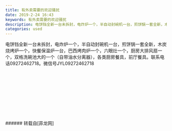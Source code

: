 ```yaml
---
title: 有外卖需要的欢迎骚扰
date: 2019-2-24 16:43
keywords: 有外卖需要的欢迎骚扰
description: 电饼铛全新一台未拆封，电炸炉一个，半自动封碗机一台，煎饼锅一套全新，木炭烧烤炉一个，快餐保温炉一台，巴西烤肉炉一个，六眼灶一个，厨房大排风扇一个，双格洗碗池大的一个（自带油水分离器），各类厨房餐具，前厅餐具。联系电话09272462718。微信号JYL09272462718
categories: used
---
```

<td class="t_f" id="postmessage_3104713">

电饼铛全新一台未拆封，电炸炉一个，半自动封碗机一台，煎饼锅一套全新，木炭烧烤炉一个，快餐保温炉一台，巴西烤肉炉一个，六眼灶一个，厨房大排风扇一个，双格洗碗池大的一个（自带油水分离器），各类厨房餐具，前厅餐具。联系电话09272462718。微信号JYL09272462718<br/>
<img alt="" border="0" class="zoom" data-cf-modified-a8219ca2fd526f5effdf1762-="" file="http://www.flw.ph/data/appbyme/upload/image/201902/24/4yg11oOqjufF.jpg" id="aimg_t9whX" lazyloadthumb="1" onclick="" onmouseover="" src="http://www.flw.ph/data/appbyme/upload/image/201902/24/4yg11oOqjufF.jpg"/><br/>
<br/>
<img alt="" border="0" class="zoom" data-cf-modified-a8219ca2fd526f5effdf1762-="" file="http://www.flw.ph/data/appbyme/upload/image/201902/24/SzBQbhgTuSyv.jpg" id="aimg_y93Mm" lazyloadthumb="1" onclick="" onmouseover="" src="http://www.flw.ph/data/appbyme/upload/image/201902/24/SzBQbhgTuSyv.jpg"/><br/>
<br/>
<img alt="" border="0" class="zoom" data-cf-modified-a8219ca2fd526f5effdf1762-="" file="http://www.flw.ph/data/appbyme/upload/image/201902/24/IdWVjwfW4YgC.jpg" id="aimg_acw6w" lazyloadthumb="1" onclick="" onmouseover="" src="http://www.flw.ph/data/appbyme/upload/image/201902/24/IdWVjwfW4YgC.jpg"/><br/>
<br/>
<img alt="" border="0" class="zoom" data-cf-modified-a8219ca2fd526f5effdf1762-="" file="http://www.flw.ph/data/appbyme/upload/image/201902/24/QO2QezNb7FOy.jpg" id="aimg_QF1eC" lazyloadthumb="1" onclick="" onmouseover="" src="http://www.flw.ph/data/appbyme/upload/image/201902/24/QO2QezNb7FOy.jpg"/><br/>
<br/>
<img alt="" border="0" class="zoom" data-cf-modified-a8219ca2fd526f5effdf1762-="" file="http://www.flw.ph/data/appbyme/upload/image/201902/24/7LrCE8dL7W0r.jpg" id="aimg_Byyw4" lazyloadthumb="1" onclick="" onmouseover="" src="http://www.flw.ph/data/appbyme/upload/image/201902/24/7LrCE8dL7W0r.jpg"/><br/>
<br/>
<img alt="" border="0" class="zoom" data-cf-modified-a8219ca2fd526f5effdf1762-="" file="http://www.flw.ph/data/appbyme/upload/image/201902/24/rQPaShO3Dulw.jpg" id="aimg_R8sgs" lazyloadthumb="1" onclick="" onmouseover="" src="http://www.flw.ph/data/appbyme/upload/image/201902/24/rQPaShO3Dulw.jpg"/><br/>
<br/>
<img alt="" border="0" class="zoom" data-cf-modified-a8219ca2fd526f5effdf1762-="" file="http://www.flw.ph/data/appbyme/upload/image/201902/24/YjJNMbImISBZ.jpg" id="aimg_yyt4a" lazyloadthumb="1" onclick="" onmouseover="" src="http://www.flw.ph/data/appbyme/upload/image/201902/24/YjJNMbImISBZ.jpg"/><br/>
<br/>
<img alt="" border="0" class="zoom" data-cf-modified-a8219ca2fd526f5effdf1762-="" file="http://www.flw.ph/data/appbyme/upload/image/201902/24/DWbL4PFpiVBz.jpg" id="aimg_bzbxO" lazyloadthumb="1" onclick="" onmouseover="" src="http://www.flw.ph/data/appbyme/upload/image/201902/24/DWbL4PFpiVBz.jpg"/><br/>
<br/>
<img alt="" border="0" class="zoom" data-cf-modified-a8219ca2fd526f5effdf1762-="" file="http://www.flw.ph/data/appbyme/upload/image/201902/24/nKiZuhkxkTWQ.jpg" id="aimg_P74Rw" lazyloadthumb="1" onclick="" onmouseover="" src="http://www.flw.ph/data/appbyme/upload/image/201902/24/nKiZuhkxkTWQ.jpg"/><br/>
<br/>
</td>
###### 转载自[菲龙网]